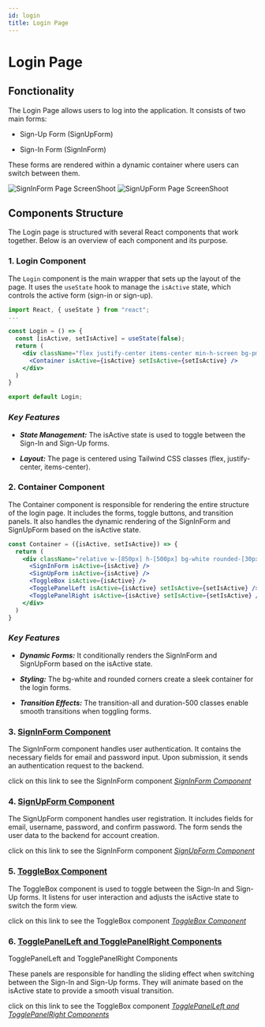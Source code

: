 ```yaml
---
id: login
title: Login Page
---
```


# Login Page

## Fonctionality

The Login Page allows users to log into the application. It consists of two main forms:

- Sign-Up Form (SignUpForm)

- Sign-In Form (SignInForm)

These forms are rendered within a dynamic container where users can switch between them.

![SignInForm Page ScreenShoot](/img/SignInForm.png)
![SignUpForm Page ScreenShoot](/img/SignUpForm.png)

## Components Structure

The Login page is structured with several React components that work together. Below is an overview of each component and its purpose.

### 1. **Login Component**

The `Login` component is the main wrapper that sets up the layout of the page. It uses the `useState` hook to manage the `isActive` state, which controls the active form (sign-in or sign-up).

```jsx
import React, { useState } from "react";
...

const Login = () => {
  const [isActive, setIsActive] = useState(false);
  return (
    <div className="flex justify-center items-center min-h-screen bg-pm-blue600">
      <Container isActive={isActive} setIsActive={setIsActive} />
    </div>
  )
}

export default Login;
```

### *Key Features*

- ***State Management:*** The isActive state is used to toggle between the Sign-In and Sign-Up forms.

- ***Layout:***  The page is centered using Tailwind CSS classes (flex, justify-center, items-center).
  
### 2. **Container Component**

The Container component is responsible for rendering the entire structure of the login page. It includes the forms, toggle buttons, and transition panels. It also handles the dynamic rendering of the SignInForm and SignUpForm based on the isActive state.

```jsx
const Container = ({isActive, setIsActive}) => {
  return (
    <div className="relative w-[850px] h-[500px] bg-white rounded-[30px] overflow-hidden transition-all duration-500">
      <SignInForm isActive={isActive} />
      <SignUpForm isActive={isActive} />
      <ToggleBox isActive={isActive} />
      <TogglePanelLeft isActive={isActive} setIsActive={setIsActive} />
      <TogglePanelRight isActive={isActive} setIsActive={setIsActive} />
    </div>
  )
}
```

### *Key Features*

- ***Dynamic Forms:*** It conditionally renders the SignInForm and SignUpForm based on the isActive state.

- ***Styling:*** The bg-white and rounded corners create a sleek container for the login forms.

- ***Transition Effects:*** The transition-all and duration-500 classes enable smooth transitions when toggling forms.
  


### 3. [**SignInForm Component**](../Components/SignInForm.md)

The SignInForm component handles user authentication. It contains the necessary fields for email and password input. Upon submission, it sends an authentication request to the backend.

click on this link to see the SignInForm component [*SignInForm Component*](../Components/SignInForm.md)

### 4. [**SignUpForm Component**](../Components/SignUpForm.md)

The SignUpForm component handles user registration. It includes fields for email, username, password, and confirm password. The form sends the user data to the backend for account creation.

click on this link to see the SignInForm component [*SignUpForm Component*](../Components/SignUpForm.md)

### 5. [**ToggleBox Component**](../Components/ToggleBox.md)

The ToggleBox component is used to toggle between the Sign-In and Sign-Up forms. It listens for user interaction and adjusts the isActive state to switch the form view.

click on this link to see the ToggleBox component [*ToggleBox Component*](../Components/ToggleBox.md)

### 6. [**TogglePanelLeft and TogglePanelRight Components**](../Components/TogglePanel.md)

TogglePanelLeft and TogglePanelRight Components

These panels are responsible for handling the sliding effect when switching between the Sign-In and Sign-Up forms. They will animate based on the isActive state to provide a smooth visual transition.

click on this link to see the ToggleBox component [*TogglePanelLeft and TogglePanelRight Components*](../Components/TogglePanel.md)












